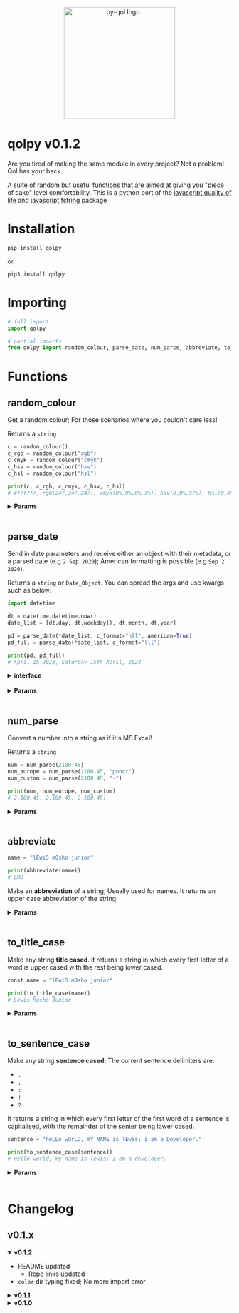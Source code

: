 <p align="center">
    <img src="https://drive.google.com/uc?id=1r9L_Kjdm1i4lCYOCq-bngr-yTl6OZ_lu" alt="py-qol logo" width="250" height="250" />
</p>

# qolpy v0.1.2

Are you tired of making the same module in every project? Not a problem! Qol has your back.

A suite of random but useful functions that are aimed at giving you "piece of cake" level comfortability. This is a python port of the [javascript quality of life](https://github.com/cerebrusinc/qol) and [javascript fstring](https://github.com/cerebrusinc/fstring) package

# Installation

    pip install qolpy

or

    pip3 install qolpy

# Importing

```python
# full import
import qolpy

# partial imports
from qolpy import random_colour, parse_date, num_parse, abbreviate, to_title_case, to_sentence_case
```

# Functions

## random_colour

Get a random colour; For those scenarios where you couldn't care less!

Returns a `string`

```python
c = random_colour()
c_rgb = random_colour("rgb")
c_cmyk = random_colour("cmyk")
c_hsv = random_colour("hsv")
c_hsl = random_colour("hsl")

print(c, c_rgb, c_cmyk, c_hsv, c_hsl)
# #f7f7f7, rgb(247,247,247), cmyk(0%,0%,0%,3%), hsv(0,0%,97%), hsl(0,0%,97%)
```

<details>
<summary><strong>Params</strong></summary>

| Parameter | Default Setting | Required? | Definition                                 | Options                            |
| --------- | --------------- | --------- | ------------------------------------------ | ---------------------------------- |
| setting   | `hex`           | No        | The type of colour you would like returned | `hex`, `rgb`, `cmyk`, `hsv`, `hsl` |

</details>
<br />

## parse_date

Send in date parameters and receive either an object with their metadata, or a parsed date (e.g `2 Sep 2020`); American formatting is possible (e.g `Sep 2 2020`).

Returns a `string` or `Date_Object`. You can spread the args and use kwargs such as below:

```python
import datetime

dt = datetime.datetime.now()
date_list = [dt.day, dt.weekday(), dt.month, dt.year]

pd = parse_date(*date_list, c_format="nll", american=True)
pd_full = parse_date(*date_list, c_format="lll")

print(pd, pd_full)
# April 15 2023, Saturday 15th April, 2023
```

<details>
<summary><strong>interface</strong></summary>

```python
	"day": {
		"short": str,
		"long": str,
		"ordinal_month": str,
		"ordinal_week": str,
		"week_number": int,
		"month_number": int
	},
	"month": {
		"short": str,
		"long": str,
		"ordinal": str,
		"number": int
	},
	"year": {
		"short": int,
		"long": int
	}
```

</details>
<br />

<details>
<summary><strong>Params</strong></summary>

| Parameter | Default Setting | Required? | Definition                                                    | Options                                                                                                       |
| --------- | --------------- | --------- | ------------------------------------------------------------- | ------------------------------------------------------------------------------------------------------------- |
| monthDay  | `none`          | Yes       | The day of the month                                          | type `number`                                                                                                 |
| weekDay   | `none`          | Yes       | The day of the week                                           | type `number`                                                                                                 |
| month     | `none`          | Yes       | The numeric month                                             | type `number`                                                                                                 |
| year      | `none`          | Yes       | The full numeric year                                         | type `number`                                                                                                 |
| format    | `none`          | No        | The date format you would like                                | n = numeric, s = shorthand text, l = full text; `nns`, `nnl`, `sss`, `ssl`, `lll`, `nss`, `nsl`, `nls`, `nll` |
| american  | `false`         | No        | Whether or not you would like the format to be 'Americanised' | `true`, `false`                                                                                               |

</details>
<br />

## num_parse

Convert a number into a string as if it's MS Excel!

Returns a `string`

```python
num = num_parse(2100.45)
num_europe = num_parse(2100.45, "punct")
num_custom = num_parse(2100.45, "-")

print(num, num_europe, num_custom)
# 2,100.45, 2.100,45, 2-100.45)
```

<details>
<summary><strong>Params</strong></summary>

| Parameter | Default Setting | Required? | Definition                       | Options                                                    |
| --------- | --------------- | --------- | -------------------------------- | ---------------------------------------------------------- |
| value     | `undefined`     | Yes       | The number you want to be parsed | `none`                                                     |
| setting   | `comma`         | No        | The delimiter for the number     | `space`, `comma`, `punct`, any other delimiter as a string |

</details>
<br />

## abbreviate

```python
name = "lEwiS mOsho junior"

print(abbreviate(name))
# LMJ
```

Make an **abbreviation** of a string; Usually used for names. It returns an upper case abbreviation of the string.

<details>
<summary><strong>Params</strong></summary>

| Parameter | Default Setting | Required? | Definition                                                 |
| --------- | --------------- | --------- | ---------------------------------------------------------- |
| text      | `null`          | Yes       | The string you wish to abbreviate                          |
| delimiter | `" "`           | No        | The character or string that seperates words in the string |

</details>
<br />

## to_title_case

Make any string **title cased**. it returns a string in which every first letter of a word is upper cased with the rest being lower cased.

```python
const name = "lEwiS mOsho junior"

print(to_title_case(name))
# Lewis Mosho Junior
```

<details>
<summary><strong>Params</strong></summary>

| Parameter | Default Setting | Required? | Definition                                                 |
| --------- | --------------- | --------- | ---------------------------------------------------------- |
| text      | `null`          | Yes       | The string you wish to change to title case                |
| delimiter | `" "`           | No        | The character or string that seperates words in the string |

</details>
<br />

## to_sentence_case

Make any string **sentence cased**; The current sentence delimiters are:

- `.`
- `;`
- `:`
- `!`
- `?`

It returns a string in which every first letter of the first word of a sentence is capitalised, with the remainder of the senter being lower cased.

```python
sentence = "heLLo wOrLD, mY NAME is lEwis; i am a Developer."

print(to_sentence_case(sentence))
# Hello world, my name is lewis; I am a developer.
```

<details>
<summary><strong>Params</strong></summary>

| Parameter | Default Setting | Required? | Definition                                                 |
| --------- | --------------- | --------- | ---------------------------------------------------------- |
| txt       | `null`          | Yes       | The string you wish to change to sentence case             |
| delimiter | `" "`           | No        | The character or string that seperates words in the string |

</details>
<br />

# Changelog

## v0.1.x

<details open>
<summary><strong>v0.1.2</strong></summary>

- README updated
  - Repo links updated
- `color` dir typing fixed; No more import error

</details>

<details>
<summary><strong>v0.1.1</strong></summary>

- README completed
- `parse_date` error fixed
  - Used tp return `month` object when `nll` was specifically set as an arg for `c_format`
- Moved codebase into `src` folder

</details>

<details>
<summary><strong>v0.1.0</strong></summary>

- Initial release
- Excel number formatting, date parsing, random colour generation,string sentence casing, title casing, and abrreviations added and typed

</details>
